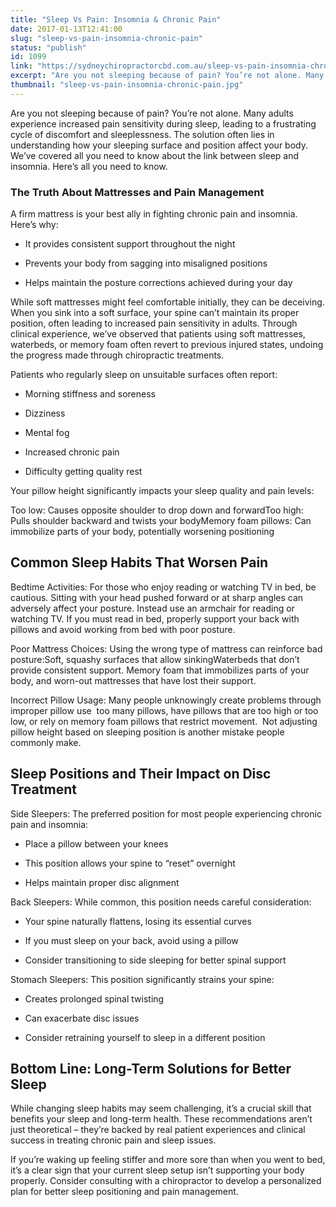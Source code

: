 ```yaml
---
title: "Sleep Vs Pain: Insomnia & Chronic Pain"
date: 2017-01-13T12:41:00
slug: "sleep-vs-pain-insomnia-chronic-pain"
status: "publish"
id: 1099
link: "https://sydneychiropractorcbd.com.au/sleep-vs-pain-insomnia-chronic-pain/"
excerpt: "Are you not sleeping because of pain? You’re not alone. Many adults experience increased pain sensitivity during sleep, leading to a frustrating cycle of discomfort and sleeplessness. The solution often lies in understanding how your sleeping surface and position affect your body. We’ve covered all you need to know about the link between sleep and […]"
thumbnail: "sleep-vs-pain-insomnia-chronic-pain.jpg"
---
```


Are you not sleeping because of pain? You’re not alone. Many adults experience increased pain sensitivity during sleep, leading to a frustrating cycle of discomfort and sleeplessness. The solution often lies in understanding how your sleeping surface and position affect your body. We’ve covered all you need to know about the link between sleep and insomnia. Here’s all you need to know.

### The Truth About Mattresses and Pain Management
A firm mattress is your best ally in fighting chronic pain and insomnia. Here’s why:

- It provides consistent support throughout the night

- Prevents your body from sagging into misaligned positions

- Helps maintain the posture corrections achieved during your day

While soft mattresses might feel comfortable initially, they can be deceiving. When you sink into a soft surface, your spine can’t maintain its proper position, often leading to increased pain sensitivity in adults. Through clinical experience, we’ve observed that patients using soft mattresses, waterbeds, or memory foam often revert to previous injured states, undoing the progress made through chiropractic treatments.

Patients who regularly sleep on unsuitable surfaces often report:

- Morning stiffness and soreness

- Dizziness

- Mental fog

- Increased chronic pain

- Difficulty getting quality rest

Your pillow height significantly impacts your sleep quality and pain levels:

Too low: Causes opposite shoulder to drop down and forwardToo high: Pulls shoulder backward and twists your bodyMemory foam pillows: Can immobilize parts of your body, potentially worsening positioning

## Common Sleep Habits That Worsen Pain
Bedtime Activities: For those who enjoy reading or watching TV in bed, be cautious. Sitting with your head pushed forward or at sharp angles can adversely affect your posture. Instead use an armchair for reading or watching TV. If you must read in bed, properly support your back with pillows and avoid working from bed with poor posture.

Poor Mattress Choices: Using the wrong type of mattress can reinforce bad posture:Soft, squashy surfaces that allow sinkingWaterbeds that don’t provide consistent support. Memory foam that immobilizes parts of your body, and worn-out mattresses that have lost their support.

Incorrect Pillow Usage: Many people unknowingly create problems through improper pillow use  too many pillows, have pillows that are too high or too low, or rely on memory foam pillows that restrict movement.  Not adjusting pillow height based on sleeping position is another mistake people commonly make.

## Sleep Positions and Their Impact on Disc Treatment
Side Sleepers: The preferred position for most people experiencing chronic pain and insomnia:

- Place a pillow between your knees

- This position allows your spine to “reset” overnight

- Helps maintain proper disc alignment

Back Sleepers: While common, this position needs careful consideration:

- Your spine naturally flattens, losing its essential curves

- If you must sleep on your back, avoid using a pillow

- Consider transitioning to side sleeping for better spinal support

Stomach Sleepers: This position significantly strains your spine:

- Creates prolonged spinal twisting

- Can exacerbate disc issues

- Consider retraining yourself to sleep in a different position

## Bottom Line: Long-Term Solutions for Better Sleep
While changing sleep habits may seem challenging, it’s a crucial skill that benefits your sleep and long-term health. These recommendations aren’t just theoretical – they’re backed by real patient experiences and clinical success in treating chronic pain and sleep issues.

If you’re waking up feeling stiffer and more sore than when you went to bed, it’s a clear sign that your current sleep setup isn’t supporting your body properly. Consider consulting with a chiropractor to develop a personalized plan for better sleep positioning and pain management.
